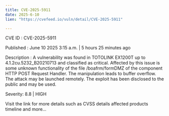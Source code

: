 ```yaml
---
title: CVE-2025-5911
date: 2025-6-10
lien: "https://cvefeed.io/vuln/detail/CVE-2025-5911"

---
```


CVE ID : CVE-2025-5911

Published :  June 10
2025
3:15 a.m. | 5 hours
25 minutes ago

Description : A vulnerability was found in TOTOLINK EX1200T up to 4.1.2cu.5232_B20210713 and classified as critical. Affected by this issue is some unknown functionality of the file /boafrm/formDMZ of the component HTTP POST Request Handler. The manipulation leads to buffer overflow. The attack may be launched remotely. The exploit has been disclosed to the public and may be used.

Severity: 8.8 | HIGH

Visit the link for more details
such as CVSS details
affected products
timeline
and more...
